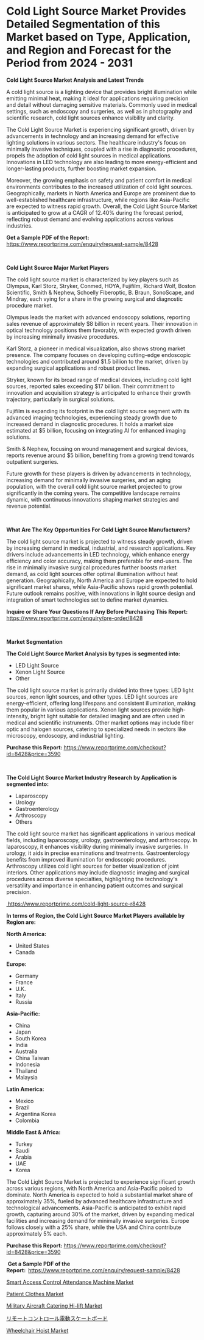 <p><h1>Cold Light Source Market Provides Detailed Segmentation of this Market based on Type, Application, and Region and Forecast for the Period from 2024 - 2031</h1></p><p><strong>Cold Light Source Market Analysis and Latest Trends</strong></p>
<p><p>A cold light source is a lighting device that provides bright illumination while emitting minimal heat, making it ideal for applications requiring precision and detail without damaging sensitive materials. Commonly used in medical settings, such as endoscopy and surgeries, as well as in photography and scientific research, cold light sources enhance visibility and clarity.</p><p>The Cold Light Source Market is experiencing significant growth, driven by advancements in technology and an increasing demand for effective lighting solutions in various sectors. The healthcare industry's focus on minimally invasive techniques, coupled with a rise in diagnostic procedures, propels the adoption of cold light sources in medical applications. Innovations in LED technology are also leading to more energy-efficient and longer-lasting products, further boosting market expansion.</p><p>Moreover, the growing emphasis on safety and patient comfort in medical environments contributes to the increased utilization of cold light sources. Geographically, markets in North America and Europe are prominent due to well-established healthcare infrastructure, while regions like Asia-Pacific are expected to witness rapid growth. Overall, the Cold Light Source Market is anticipated to grow at a CAGR of 12.40% during the forecast period, reflecting robust demand and evolving applications across various industries.</p></p>
<p><strong>Get a Sample PDF of the Report:&nbsp;</strong> <a href="https://www.reportprime.com/enquiry/request-sample/8428">https://www.reportprime.com/enquiry/request-sample/8428</a></p>
<p>&nbsp;</p>
<p><strong>Cold Light Source Major Market Players</strong></p>
<p><p>The cold light source market is characterized by key players such as Olympus, Karl Storz, Stryker, Conmed, HOYA, Fujifilm, Richard Wolf, Boston Scientific, Smith & Nephew, Schoelly Fiberoptic, B. Braun, SonoScape, and Mindray, each vying for a share in the growing surgical and diagnostic procedure market.</p><p>Olympus leads the market with advanced endoscopy solutions, reporting sales revenue of approximately $8 billion in recent years. Their innovation in optical technology positions them favorably, with expected growth driven by increasing minimally invasive procedures.</p><p>Karl Storz, a pioneer in medical visualization, also shows strong market presence. The company focuses on developing cutting-edge endoscopic technologies and contributed around $1.5 billion to the market, driven by expanding surgical applications and robust product lines.</p><p>Stryker, known for its broad range of medical devices, including cold light sources, reported sales exceeding $17 billion. Their commitment to innovation and acquisition strategy is anticipated to enhance their growth trajectory, particularly in surgical solutions.</p><p>Fujifilm is expanding its footprint in the cold light source segment with its advanced imaging technologies, experiencing steady growth due to increased demand in diagnostic procedures. It holds a market size estimated at $5 billion, focusing on integrating AI for enhanced imaging solutions.</p><p>Smith & Nephew, focusing on wound management and surgical devices, reports revenue around $5 billion, benefiting from a growing trend towards outpatient surgeries.</p><p>Future growth for these players is driven by advancements in technology, increasing demand for minimally invasive surgeries, and an aging population, with the overall cold light source market projected to grow significantly in the coming years. The competitive landscape remains dynamic, with continuous innovations shaping market strategies and revenue potential.</p></p>
<p>&nbsp;</p>
<p><strong>What Are The Key Opportunities For Cold Light Source Manufacturers?</strong></p>
<p><p>The cold light source market is projected to witness steady growth, driven by increasing demand in medical, industrial, and research applications. Key drivers include advancements in LED technology, which enhance energy efficiency and color accuracy, making them preferable for end-users. The rise in minimally invasive surgical procedures further boosts market demand, as cold light sources offer optimal illumination without heat generation. Geographically, North America and Europe are expected to hold significant market shares, while Asia-Pacific shows rapid growth potential. Future outlook remains positive, with innovations in light source design and integration of smart technologies set to define market dynamics.</p></p>
<p><strong>Inquire or Share Your Questions If Any Before Purchasing This Report:</strong> <a href="https://www.reportprime.com/enquiry/pre-order/8428">https://www.reportprime.com/enquiry/pre-order/8428</a></p>
<p>&nbsp;</p>
<p><strong>Market Segmentation</strong></p>
<p><strong>The Cold Light Source Market Analysis by types is segmented into:</strong></p>
<p><ul><li>LED Light Source</li><li>Xenon Light Source</li><li>Other</li></ul></p>
<p><p>The cold light source market is primarily divided into three types: LED light sources, xenon light sources, and other types. LED light sources are energy-efficient, offering long lifespans and consistent illumination, making them popular in various applications. Xenon light sources provide high-intensity, bright light suitable for detailed imaging and are often used in medical and scientific instruments. Other market options may include fiber optic and halogen sources, catering to specialized needs in sectors like microscopy, endoscopy, and industrial lighting.</p></p>
<p><strong>Purchase this Report:&nbsp;</strong><a href="https://www.reportprime.com/checkout?id=8428&price=3590">https://www.reportprime.com/checkout?id=8428&price=3590</a></p>
<p>&nbsp;</p>
<p><strong>The Cold Light Source Market Industry Research by Application is segmented into:</strong></p>
<p><ul><li>Laparoscopy</li><li>Urology</li><li>Gastroenterology</li><li>Arthroscopy</li><li>Others</li></ul></p>
<p><p>The cold light source market has significant applications in various medical fields, including laparoscopy, urology, gastroenterology, and arthroscopy. In laparoscopy, it enhances visibility during minimally invasive surgeries. In urology, it aids in precise examinations and treatments. Gastroenterology benefits from improved illumination for endoscopic procedures. Arthroscopy utilizes cold light sources for better visualization of joint interiors. Other applications may include diagnostic imaging and surgical procedures across diverse specialties, highlighting the technology's versatility and importance in enhancing patient outcomes and surgical precision.</p></p>
<p><a href="https://www.reportprime.com/cold-light-source-r8428">&nbsp;https://www.reportprime.com/cold-light-source-r8428</a></p>
<p><strong>In terms of Region, the Cold Light Source Market Players available by Region are:</strong></p>
<p>
    <p> <strong> North America: </strong>
        <ul>
            <li>United States</li>
            <li>Canada</li>
        </ul>
        </p> 
    <p> <strong> Europe: </strong>
        <ul>
            <li>Germany</li>
            <li>France</li>
            <li>U.K.</li>
            <li>Italy</li>
            <li>Russia</li>
        </ul>
        </p> 
    <p> <strong> Asia-Pacific: </strong>
        <ul>
            <li>China</li>
            <li>Japan</li>
            <li>South Korea</li>
            <li>India</li>
            <li>Australia</li>
            <li>China Taiwan</li>
            <li>Indonesia</li>
            <li>Thailand</li>
            <li>Malaysia</li>
        </ul>
        </p> 
    <p> <strong> Latin America: </strong>
        <ul>
            <li>Mexico</li>
            <li>Brazil</li>
            <li>Argentina Korea</li>
            <li>Colombia</li>
        </ul>
        </p> 
    <p> <strong> Middle East & Africa: </strong>
        <ul>
            <li>Turkey</li>
            <li>Saudi</li>
            <li>Arabia</li>
            <li>UAE</li>
            <li>Korea</li>
        </ul>
    </p>
    </p>
<p><p>The Cold Light Source Market is projected to experience significant growth across various regions, with North America and Asia-Pacific poised to dominate. North America is expected to hold a substantial market share of approximately 35%, fueled by advanced healthcare infrastructure and technological advancements. Asia-Pacific is anticipated to exhibit rapid growth, capturing around 30% of the market, driven by expanding medical facilities and increasing demand for minimally invasive surgeries. Europe follows closely with a 25% share, while the USA and China contribute approximately 5% each.</p></p>
<p><strong>Purchase this Report: </strong><a href="https://www.reportprime.com/checkout?id=8428&price=3590">https://www.reportprime.com/checkout?id=8428&price=3590</a></p>
<p>&nbsp;<strong>Get a Sample PDF of the Report:&nbsp;&nbsp;</strong><a href="https://www.reportprime.com/enquiry/request-sample/8428">https://www.reportprime.com/enquiry/request-sample/8428</a></p>
<p><strong></strong></p>
<p><p><a href="https://issuu.com/reportprime-2/docs/smart-access-control-attendance-mac_aa5ac39ac45323">Smart Access Control Attendance Machine Market</a></p><p><a href="https://www.linkedin.com/pulse/role-patient-clothes-market-applications-hospitalclinicothers-types-mn8nf?trackingId=mMlrvzeHROeTHMCTZ6iR3A%3D%3D">Patient Clothes Market</a></p><p><a href="https://medium.com/@scottroberts2661/the-military-aircraft-catering-hi-lift-market-has-witnessed-significant-growth-in-recent-years-466a871a2794">Military Aircraft Catering Hi-lift Market</a></p><p><a href="https://medium.com/@americahilario/remote-control-electric-skateboard-06766dc5a074">リモートコントロール電動スケートボード</a></p><p><a href="https://www.linkedin.com/pulse/how-regional-markets-adapting-wheelchair-hoist-market-innovations-telaf?trackingId=KWWTTi2uS1O1L5IV1bSFjQ%3D%3D">Wheelchair Hoist Market</a></p></p>